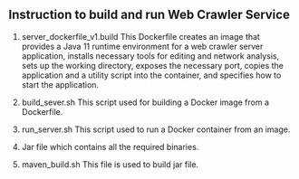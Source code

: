 Instruction to build and run Web Crawler Service
------------------------------------------------

1. server_dockerfile_v1.build
    This Dockerfile creates an image that provides a Java 11 runtime environment for a web crawler server application, installs necessary tools for editing and network analysis, sets up the working directory, exposes the necessary port, copies the application and a utility script into the container, and specifies how to start the application.

2. build_sever.sh
    This script used for building a Docker image from a Dockerfile.

3. run_server.sh
    This script used to run a Docker container from an image.

4. Jar file which contains all the required binaries. 

5. maven_build.sh
    This file is used to build jar file. 
